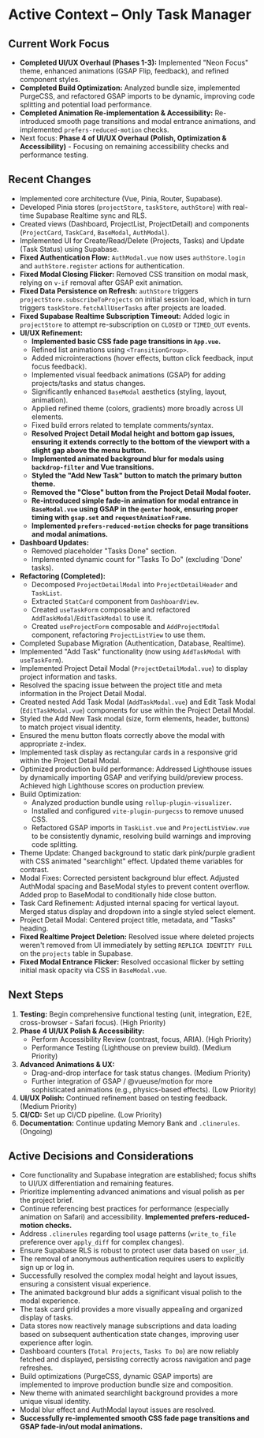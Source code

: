 # Active Context – Only Task Manager

## Current Work Focus

- **Completed UI/UX Overhaul (Phases 1-3):** Implemented "Neon Focus" theme, enhanced animations (GSAP Flip, feedback), and refined component styles.
- **Completed Build Optimization:** Analyzed bundle size, implemented PurgeCSS, and refactored GSAP imports to be dynamic, improving code splitting and potential load performance.
- **Completed Animation Re-implementation & Accessibility:** Re-introduced smooth page transitions and modal entrance animations, and implemented `prefers-reduced-motion` checks.
- Next focus: **Phase 4 of UI/UX Overhaul (Polish, Optimization & Accessibility)** - Focusing on remaining accessibility checks and performance testing.

## Recent Changes

- Implemented core architecture (Vue, Pinia, Router, Supabase).
- Developed Pinia stores (`projectStore`, `taskStore`, `authStore`) with real-time Supabase Realtime sync and RLS.
- Created views (Dashboard, ProjectList, ProjectDetail) and components (`ProjectCard`, `TaskCard`, `BaseModal`, `AuthModal`).
- Implemented UI for Create/Read/Delete (Projects, Tasks) and Update (Task Status) using Supabase.
- **Fixed Authentication Flow:** `AuthModal.vue` now uses `authStore.login` and `authStore.register` actions for authentication.
- **Fixed Modal Closing Flicker:** Removed CSS transition on modal mask, relying on `v-if` removal after GSAP exit animation.
- **Fixed Data Persistence on Refresh:** `authStore` triggers `projectStore.subscribeToProjects` on initial session load, which in turn triggers `taskStore.fetchAllUserTasks` after projects are loaded.
- **Fixed Supabase Realtime Subscription Timeout:** Added logic in `projectStore` to attempt re-subscription on `CLOSED` or `TIMED_OUT` events.
- **UI/UX Refinement:**
  - **Implemented basic CSS fade page transitions in `App.vue`.**
  - Refined list animations using `<TransitionGroup>`.
  - Added microinteractions (hover effects, button click feedback, input focus feedback).
  - Implemented visual feedback animations (GSAP) for adding projects/tasks and status changes.
  - Significantly enhanced `BaseModal` aesthetics (styling, layout, animation).
  - Applied refined theme (colors, gradients) more broadly across UI elements.
  - Fixed build errors related to template comments/syntax.
  - **Resolved Project Detail Modal height and bottom gap issues, ensuring it extends correctly to the bottom of the viewport with a slight gap above the menu button.**
  - **Implemented animated background blur for modals using `backdrop-filter` and Vue transitions.**
  - **Styled the "Add New Task" button to match the primary button theme.**
  - **Removed the "Close" button from the Project Detail Modal footer.**
  - **Re-introduced simple fade-in animation for modal entrance in `BaseModal.vue` using GSAP in the `@enter` hook, ensuring proper timing with `gsap.set` and `requestAnimationFrame`.**
  - **Implemented `prefers-reduced-motion` checks for page transitions and modal animations.**
- **Dashboard Updates:**
  - Removed placeholder "Tasks Done" section.
  - Implemented dynamic count for "Tasks To Do" (excluding 'Done' tasks).
- **Refactoring (Completed):**
  - Decomposed `ProjectDetailModal` into `ProjectDetailHeader` and `TaskList`.
  - Extracted `StatCard` component from `DashboardView`.
  - Created `useTaskForm` composable and refactored `AddTaskModal`/`EditTaskModal` to use it.
  - Created `useProjectForm` composable and `AddProjectModal` component, refactoring `ProjectListView` to use them.
- Completed Supabase Migration (Authentication, Database, Realtime).
- Implemented "Add Task" functionality (now using `AddTaskModal` with `useTaskForm`).
- Implemented Project Detail Modal (`ProjectDetailModal.vue`) to display project information and tasks.
- Resolved the spacing issue between the project title and meta information in the Project Detail Modal.
- Created nested Add Task Modal (`AddTaskModal.vue`) and Edit Task Modal (`EditTaskModal.vue`) components for use within the Project Detail Modal.
- Styled the Add New Task modal (size, form elements, header, buttons) to match project visual identity.
- Ensured the menu button floats correctly above the modal with appropriate z-index.
- Implemented task display as rectangular cards in a responsive grid within the Project Detail Modal.
- Optimized production build performance: Addressed Lighthouse issues by dynamically importing GSAP and verifying build/preview process. Achieved high Lighthouse scores on production preview.
- Build Optimization:
  - Analyzed production bundle using `rollup-plugin-visualizer`.
  - Installed and configured `vite-plugin-purgecss` to remove unused CSS.
  - Refactored GSAP imports in `TaskList.vue` and `ProjectListView.vue` to be consistently dynamic, resolving build warnings and improving code splitting.
- Theme Update: Changed background to static dark pink/purple gradient with CSS animated "searchlight" effect. Updated theme variables for contrast.
- Modal Fixes: Corrected persistent background blur effect. Adjusted AuthModal spacing and BaseModal styles to prevent content overflow. Added prop to BaseModal to conditionally hide close button.
- Task Card Refinement: Adjusted internal spacing for vertical layout. Merged status display and dropdown into a single styled select element.
- Project Detail Modal: Centered project title, metadata, and "Tasks" heading.
- **Fixed Realtime Project Deletion:** Resolved issue where deleted projects weren't removed from UI immediately by setting `REPLICA IDENTITY FULL` on the `projects` table in Supabase.
- **Fixed Modal Entrance Flicker:** Resolved occasional flicker by setting initial mask opacity via CSS in `BaseModal.vue`.

## Next Steps

1.  **Testing:** Begin comprehensive functional testing (unit, integration, E2E, cross-browser - Safari focus). (High Priority)
2.  **Phase 4 UI/UX Polish & Accessibility:**
    - Perform Accessibility Review (contrast, focus, ARIA). (High Priority)
    - Performance Testing (Lighthouse on preview build). (Medium Priority)
3.  **Advanced Animations & UX:**
    - Drag-and-drop interface for task status changes. (Medium Priority)
    - Further integration of GSAP / @vueuse/motion for more sophisticated animations (e.g., physics-based effects). (Low Priority)
4.  **UI/UX Polish:** Continued refinement based on testing feedback. (Medium Priority)
5.  **CI/CD:** Set up CI/CD pipeline. (Low Priority)
6.  **Documentation:** Continue updating Memory Bank and `.clinerules`. (Ongoing)

## Active Decisions and Considerations

- Core functionality and Supabase integration are established; focus shifts to UI/UX differentiation and remaining features.
- Prioritize implementing advanced animations and visual polish as per the project brief.
- Continue referencing best practices for performance (especially animation on Safari) and accessibility. **Implemented prefers-reduced-motion checks.**
- Address `.clinerules` regarding tool usage patterns (`write_to_file` preference over `apply_diff` for complex changes).
- Ensure Supabase RLS is robust to protect user data based on `user_id`.
- The removal of anonymous authentication requires users to explicitly sign up or log in.
- Successfully resolved the complex modal height and layout issues, ensuring a consistent visual experience.
- The animated background blur adds a significant visual polish to the modal experience.
- The task card grid provides a more visually appealing and organized display of tasks.
- Data stores now reactively manage subscriptions and data loading based on subsequent authentication state changes, improving user experience after login.
- Dashboard counters (`Total Projects`, `Tasks To Do`) are now reliably fetched and displayed, persisting correctly across navigation and page refreshes.
- Build optimizations (PurgeCSS, dynamic GSAP imports) are implemented to improve production bundle size and composition.
- New theme with animated searchlight background provides a more unique visual identity.
- Modal blur effect and AuthModal layout issues are resolved.
- **Successfully re-implemented smooth CSS fade page transitions and GSAP fade-in/out modal animations.**
